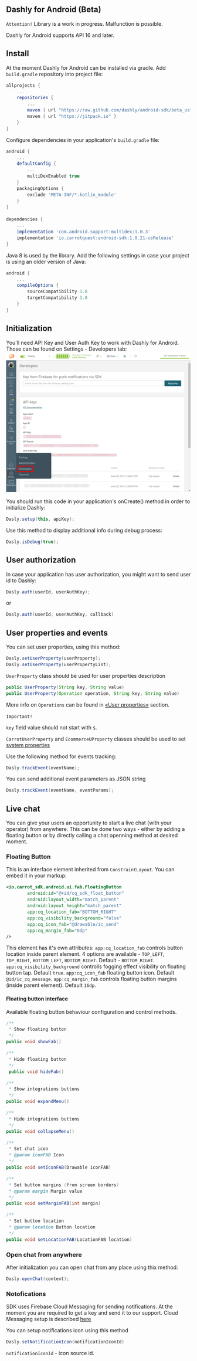 ## Dashly for Android (Beta)

`Attention!` Library is a work in progress. Malfunction is possible.

Dashly for Android supports API 16 and later.

## Install
At the moment Dashly for Android can be installed via gradle.
Add `build.gradle` repository into project file:
```groovy
allprojects {
    ...
    repositories {
        ...
        maven { url "https://raw.github.com/dashly/android-sdk/beta_us" }
        maven { url "https://jitpack.io" }
    }
}
```
Configure dependencies in your application's `build.gradle` file:
```groovy
android {
    ...
    defaultConfig {
        ...
        multiDexEnabled true
    }
    packagingOptions {
        exclude 'META-INF/*.kotlin_module'
    }
}

dependencies {
    ...
    implementation 'com.android.support:multidex:1.0.3'
    implementation 'io.carrotquest:android-sdk:1.0.21-usRelease'
}
```

Java 8 is used by the library. Add the following settings in case your project is using an older version of Java:
```groovy
android {
    ...
    compileOptions {
        sourceCompatibility 1.8
        targetCompatibility 1.8
    }
}
```


## Initialization
You'll need API Key and User Auth Key to work with Dashly for Android. Those can be found on Settings - Developers tab:
![Api keys](/img/dashly_api_keys.png)

You should run this code in your application's onCreate() method in order to initialize Dashly:

```java
Dasly.setup(this, apiKey);
```

Use this method to display additional info during debug process:
```java
Dasly.isDebug(true);
```

## User authorization

In case your application has user authorization, you might want to send user id to Dashly:

```java
Dasly.auth(userId, userAuthKey);
```
or
```java
Dasly.auth(userId, userAuthKey, callback)
```

## User properties and events

You can set user properties, using this method:
```java
Dasly.setUserProperty(userProperty);
Dasly.setUserProperty(userPropertyList);
```

`UserProperty` class should be used for user properties description
```java
public UserProperty(String key, String value)
public UserProperty(Operation operation, String key, String value)
```
More info on `Operations` can be found in [«User properties»](/props#_3) section.

`Important!`

`key` field value should not start with `$`.


`CarrotUserProperty` and `EcommerceUProperty` classes should be used to set [system properties](/props#_4)

Use the following method for events tracking:
```java
Dasly.trackEvent(eventName);
```
You can send additional event parameters as JSON string
```java
Dasly.trackEvent(eventName, eventParams);
```

## Live chat
You can give your users an opportunity to start a live chat (with your operator) from anywhere. This can be done two ways - either by adding a floating button or by directly calling a chat
openning method at desired moment.

### Floating Button
This is an interface element inherited from `ConstraintLayout`. You can embed it in your markup:
``` xml
<io.carrot_sdk.android.ui.fab.FloatingButton
        android:id="@+id/cq_sdk_float_button"
        android:layout_width="match_parent"
        android:layout_height="match_parent"
        app:cq_location_fab="BOTTOM_RIGHT"
        app:cq_visibility_background="false"
        app:cq_icon_fab="@drawable/ic_send"
        app:cq_margin_fab="8dp"
/>
```
This element has it's own attributes:
    `app:cq_location_fab` controls button location inside parent element. 4 options are available - `TOP_LEFT`, `TOP_RIGHT`, `BOTTOM_LEFT`, `BOTTOM_RIGHT`. Default - `BOTTOM_RIGHT`.
    `app:cq_visibility_background` controlls fogging effect visibility on floating button tap. Default `true`.
    `app:cq_icon_fab` floating button icon. Default `@id/ic_cq_message`.
    `app:cq_margin_fab` controls floating button margins (inside parent element). Default `16dp`.

#### Floating button interface
Available floating button behaviour configuration and control methods.

``` java
/**
 * Show floating button
 */
public void showFab()
```

``` java
/**
 * Hide floating button
 */
 public void hideFab()
```

``` java
/**
 * Show integrations buttons
 */
public void expandMenu()
```

``` java
/**
 * Hide integrations buttons
 */
public void collapseMenu()
```

``` java
/**
 * Set chat icon
 * @param iconFAB Icon
 */
public void setIconFAB(Drawable iconFAB)
```

``` java
/**
 * Set button margins (from screen borders)
 * @param margin Margin value
 */
public void setMarginFAB(int margin)
```

``` java
/**
 * Set button location
 * @param location Button location
 */
public void setLocationFAB(LocationFAB location)
```


### Open chat from anywhere
After initialization you can open chat from any place using thix method:
```java
Dasly.openChat(context);
```

### Notofications
SDK uses Firebase Cloud Messaging for sending notifications. At the moment you are required to get a key and send it to our support. Cloud Messaging setup is described [here](https://firebase.google.com/docs/cloud-messaging?authuser=0)

You can setup notifications icon using this method
``` java
Dasly.setNotificationIcon(notificationIconId)
```
`notificationIconId` - icon source id.
